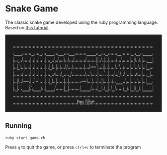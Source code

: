 # Snake Game

The classic snake game developed using the ruby programming language. Based on [this tutorial](https://diatomenterprises.com/gamedev-on-ruby-why-not/).

<img src="media/snake_game_screen.png" alt="drawing" width="1200" height="250" />

## Running
```
ruby start_game.rb
```

Press `q` to quit the game, or press `ctrl+c` to terminate the program

